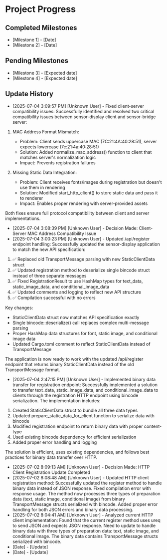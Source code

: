 # Project Progress

## Completed Milestones
- [Milestone 1] - [Date]
- [Milestone 2] - [Date]

## Pending Milestones
- [Milestone 3] - [Expected date]
- [Milestone 4] - [Expected date]

## Update History

- [2025-07-04 3:09:57 PM] [Unknown User] - Fixed client-server compatibility issues: Successfully identified and resolved two critical compatibility issues between sensor-display client and sensor-bridge server:

1. MAC Address Format Mismatch:
   - Problem: Client sends uppercase MAC (7C:21:4A:40:28:51), server expects lowercase (7c:21:4a:40:28:51)
   - Solution: Added normalize_mac_address() function to client that matches server's normalization logic
   - Impact: Prevents registration failures

2. Missing Static Data Integration:
   - Problem: Client receives fonts/images during registration but doesn't use them in rendering
   - Solution: Modified start_http_client() to store static data and pass it to renderer
   - Impact: Enables proper rendering with server-provided assets

Both fixes ensure full protocol compatibility between client and server implementations.
- [2025-07-04 3:08:39 PM] [Unknown User] - Decision Made: Client-Server MAC Address Compatibility Issue
- [2025-07-04 3:00:23 PM] [Unknown User] - Updated /api/register endpoint handling: Successfully updated the sensor-display application to match the new API specification:

1. ✅ Replaced old TransportMessage parsing with new StaticClientData struct
2. ✅ Updated registration method to deserialize single bincode struct instead of three separate messages
3. ✅ Fixed RegistrationResult to use HashMap types for text_data, static_image_data, and conditional_image_data
4. ✅ Updated comments and logging to reflect new API structure
5. ✅ Compilation successful with no errors

Key changes:
- StaticClientData struct now matches API specification exactly
- Single bincode::deserialize() call replaces complex multi-message parsing
- Proper HashMap data structures for font, static image, and conditional image data
- Updated Cargo.toml comment to reflect StaticClientData instead of TransportMessage

The application is now ready to work with the updated /api/register endpoint that returns binary StaticClientData instead of the old TransportMessage format.
- [2025-07-04 2:47:15 PM] [Unknown User] - Implemented binary data transfer for registration endpoint: Successfully implemented a solution to transfer text_data, static_image_data, and conditional_image_data to clients through the registration HTTP endpoint using bincode serialization. The implementation includes:

1. Created StaticClientData struct to bundle all three data types
2. Updated prepare_static_data_for_client function to serialize data with bincode
3. Modified registration endpoint to return binary data with proper content-type
4. Used existing bincode dependency for efficient serialization
5. Added proper error handling and logging

The solution is efficient, uses existing dependencies, and follows best practices for binary data transfer over HTTP.
- [2025-07-02 8:09:13 AM] [Unknown User] - Decision Made: HTTP Client Registration Update Completed
- [2025-07-02 8:08:48 AM] [Unknown User] - Updated HTTP client registration method: Successfully updated the register method to handle binary data instead of JSON response. Fixed compilation error with response usage. The method now processes three types of preparation data (text, static image, conditional image) from binary TransportMessage structs serialized with bincode. Added proper error handling for both JSON errors and binary data processing.
- [2025-07-02 8:04:41 AM] [Unknown User] - Analyzed current HTTP client implementation: Found that the current register method uses ureq to send JSON and expects JSON response. Need to update to handle binary data with three types of preparation data: text, static image, and conditional image. The binary data contains TransportMessage structs serialized with bincode.
- [Date] - [Update]
- [Date] - [Update]

